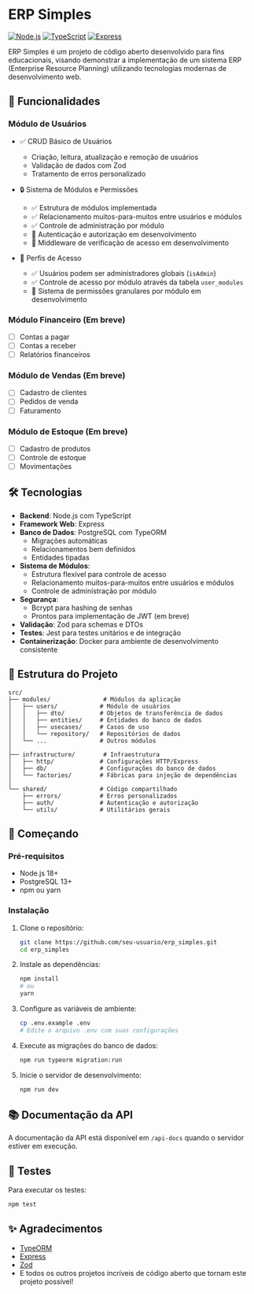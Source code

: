 # ERP Simples

[![Node.js](https://img.shields.io/badge/Node.js-18+-339933?logo=node.js&logoColor=white)](https://nodejs.org/)
[![TypeScript](https://img.shields.io/badge/TypeScript-4.9+-3178C6?logo=typescript&logoColor=white)](https://www.typescriptlang.org/)
[![Express](https://img.shields.io/badge/Express-4.x-000000?logo=express&logoColor=white)](https://expressjs.com/)

ERP Simples é um projeto de código aberto desenvolvido para fins educacionais, visando demonstrar a implementação de um sistema ERP (Enterprise Resource Planning) utilizando tecnologias modernas de desenvolvimento web.

## 🚀 Funcionalidades

### Módulo de Usuários

- ✅ CRUD Básico de Usuários

  - Criação, leitura, atualização e remoção de usuários
  - Validação de dados com Zod
  - Tratamento de erros personalizado
- 🔒 Sistema de Módulos e Permissões

  - ✅ Estrutura de módulos implementada
  - ✅ Relacionamento muitos-para-muitos entre usuários e módulos
  - ✅ Controle de administração por módulo
  - 🔄 Autenticação e autorização em desenvolvimento
  - 🔄 Middleware de verificação de acesso em desenvolvimento
- 👥 Perfis de Acesso

  - ✅ Usuários podem ser administradores globais (`isAdmin`)
  - ✅ Controle de acesso por módulo através da tabela `user_modules`
  - 🔄 Sistema de permissões granulares por módulo em desenvolvimento

### Módulo Financeiro (Em breve)

- [ ] Contas a pagar
- [ ] Contas a receber
- [ ] Relatórios financeiros

### Módulo de Vendas (Em breve)

- [ ] Cadastro de clientes
- [ ] Pedidos de venda
- [ ] Faturamento

### Módulo de Estoque (Em breve)

- [ ] Cadastro de produtos
- [ ] Controle de estoque
- [ ] Movimentações

## 🛠️ Tecnologias

- **Backend**: Node.js com TypeScript
- **Framework Web**: Express
- **Banco de Dados**: PostgreSQL com TypeORM
  - Migrações automáticas
  - Relacionamentos bem definidos
  - Entidades tipadas
- **Sistema de Módulos**:
  - Estrutura flexível para controle de acesso
  - Relacionamento muitos-para-muitos entre usuários e módulos
  - Controle de administração por módulo
- **Segurança**:
  - Bcrypt para hashing de senhas
  - Prontos para implementação de JWT (em breve)
- **Validação**: Zod para schemas e DTOs
- **Testes**: Jest para testes unitários e de integração
- **Containerização**: Docker para ambiente de desenvolvimento consistente

## 📂 Estrutura do Projeto

```
src/
├── modules/               # Módulos da aplicação
│   ├── users/            # Módulo de usuários
│   │   ├── dto/          # Objetos de transferência de dados
│   │   ├── entities/     # Entidades do banco de dados
│   │   ├── usecases/     # Casos de uso
│   │   └── repository/   # Repositórios de dados
│   └── ...               # Outros módulos
│
├── infrastructure/        # Infraestrutura
│   ├── http/             # Configurações HTTP/Express
│   ├── db/               # Configurações do banco de dados
│   └── factories/        # Fábricas para injeção de dependências
│
└── shared/               # Código compartilhado
    ├── errors/           # Erros personalizados
    ├── auth/             # Autenticação e autorização
    └── utils/            # Utilitários gerais
```

## 🚀 Começando

### Pré-requisitos

- Node.js 18+
- PostgreSQL 13+
- npm ou yarn

### Instalação

1. Clone o repositório:

   ```bash
   git clone https://github.com/seu-usuario/erp_simples.git
   cd erp_simples
   ```
2. Instale as dependências:

   ```bash
   npm install
   # ou
   yarn
   ```
3. Configure as variáveis de ambiente:

   ```bash
   cp .env.example .env
   # Edite o arquivo .env com suas configurações
   ```
4. Execute as migrações do banco de dados:

   ```bash
   npm run typeorm migration:run
   ```
5. Inicie o servidor de desenvolvimento:

   ```bash
   npm run dev
   ```

## 📚 Documentação da API

A documentação da API está disponível em `/api-docs` quando o servidor estiver em execução.

## 🧪 Testes

Para executar os testes:

```bash
npm test
```

## ✨ Agradecimentos

- [TypeORM](https://typeorm.io/)
- [Express](https://expressjs.com/)
- [Zod](https://zod.dev/)
- E todos os outros projetos incríveis de código aberto que tornam este projeto possível!
